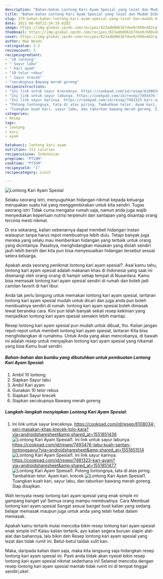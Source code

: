 ```yaml
---
description: "Bahan-bahan Lontong Kari Ayam Spesial yang lezat dan Mudah Dibuat"
title: "Bahan-bahan Lontong Kari Ayam Spesial yang lezat dan Mudah Dibuat"
slug: 379-bahan-bahan-lontong-kari-ayam-spesial-yang-lezat-dan-mudah-dibuat
date: 2021-06-08T22:34:19.020Z
image: https://img-global.cpcdn.com/recipes/823adb0061b7dee9/680x482cq70/lontong-kari-ayam-spesial-foto-resep-utama.jpg
thumbnail: https://img-global.cpcdn.com/recipes/823adb0061b7dee9/680x482cq70/lontong-kari-ayam-spesial-foto-resep-utama.jpg
cover: https://img-global.cpcdn.com/recipes/823adb0061b7dee9/680x482cq70/lontong-kari-ayam-spesial-foto-resep-utama.jpg
author: Mae Woods
ratingvalue: 3.2
reviewcount: 3
recipeingredient:
- "10 lontong"
- " Sayur labu"
- " Kari ayam"
- "10 telor rebus"
- " Sayur krecek"
- "secukupnya Bawang merah goreng"
recipeinstructions:
- "Ini link untuk sayur kreceknya. https://cookpad.com/id/resep/6108034-seri-masakan-khas-krecek-tolo-kara?via=androidsharesheet&amp;shared_at=1551851436"
- "Ini link untuk sayur labunya. https://cookpad.com/id/resep/7493476-labu-kuah-santan-lontongsayur?via=androidsharesheet&amp;shared_at=1551851514"
- "Ini link sayur karinya. https://cookpad.com/id/resep/7481323-kari-ayam?via=androidsharesheet&amp;shared_at=1551851477"
- "Potong lontongnya, tata di atas piring. Tambahkan telor. Ayam kari, krecek"
- "Tuangkan kuah kari, sayur labu, dan taburkan bawang merah goreng. Siap disajikan."
categories:
- Resep
tags:
- lontong
- kari
- ayam

katakunci: lontong kari ayam 
nutrition: 153 calories
recipecuisine: Indonesian
preptime: "PT19M"
cooktime: "PT35M"
recipeyield: "1"
recipecategory: Lunch

---
```



![Lontong Kari Ayam Spesial](https://img-global.cpcdn.com/recipes/823adb0061b7dee9/680x482cq70/lontong-kari-ayam-spesial-foto-resep-utama.jpg)

Selaku seorang istri, menyuguhkan hidangan nikmat kepada keluarga merupakan suatu hal yang menggembirakan untuk kita sendiri. Tugas seorang istri Tidak cuma mengatur rumah saja, namun anda juga wajib menyediakan keperluan nutrisi terpenuhi dan santapan yang disantap orang tercinta mesti nikmat.

Di era  sekarang, kalian sebenarnya dapat membeli hidangan instan walaupun tanpa harus repot membuatnya lebih dulu. Tetapi banyak juga mereka yang selalu mau memberikan hidangan yang terbaik untuk orang yang dicintainya. Pasalnya, menghidangkan masakan yang diolah sendiri jauh lebih bersih dan kita pun bisa menyesuaikan hidangan tersebut sesuai selera keluarga. 



Apakah anda seorang penikmat lontong kari ayam spesial?. Asal kamu tahu, lontong kari ayam spesial adalah makanan khas di Indonesia yang saat ini disenangi oleh orang-orang di hampir setiap tempat di Nusantara. Kamu bisa memasak lontong kari ayam spesial sendiri di rumah dan boleh jadi camilan favorit di hari libur.

Anda tak perlu bingung untuk memakan lontong kari ayam spesial, lantaran lontong kari ayam spesial mudah untuk dicari dan juga anda pun boleh membuatnya sendiri di rumah. lontong kari ayam spesial boleh dimasak lewat beraneka cara. Kini pun telah banyak sekali resep kekinian yang menjadikan lontong kari ayam spesial semakin lebih mantap.

Resep lontong kari ayam spesial pun mudah untuk dibuat, lho. Kalian jangan repot-repot untuk membeli lontong kari ayam spesial, lantaran Kita bisa menghidangkan di rumahmu. Untuk Anda yang akan mencobanya, di bawah ini adalah resep untuk menyajikan lontong kari ayam spesial yang nikamat yang bisa Kamu buat sendiri.

<!--inarticleads1-->

##### Bahan-bahan dan bumbu yang dibutuhkan untuk pembuatan Lontong Kari Ayam Spesial:

1. Ambil 10 lontong
1. Siapkan  Sayur labu
1. Ambil  Kari ayam
1. Gunakan 10 telor rebus
1. Siapkan  Sayur krecek
1. Siapkan secukupnya Bawang merah goreng




<!--inarticleads2-->

##### Langkah-langkah menyiapkan Lontong Kari Ayam Spesial:

1. Ini link untuk sayur kreceknya. https://cookpad.com/id/resep/6108034-seri-masakan-khas-krecek-tolo-kara?via=androidsharesheet&amp;shared_at=1551851436
<img src="https://img-global.cpcdn.com/steps/476b813df077acce/160x128cq70/lontong-kari-ayam-spesial-langkah-memasak-1-foto.jpg" alt="Lontong Kari Ayam Spesial">1. Ini link untuk sayur labunya. https://cookpad.com/id/resep/7493476-labu-kuah-santan-lontongsayur?via=androidsharesheet&amp;shared_at=1551851514
<img src="https://img-global.cpcdn.com/steps/dab0bad1cb1be920/160x128cq70/lontong-kari-ayam-spesial-langkah-memasak-2-foto.jpg" alt="Lontong Kari Ayam Spesial">1. Ini link sayur karinya. https://cookpad.com/id/resep/7481323-kari-ayam?via=androidsharesheet&amp;shared_at=1551851477
<img src="https://img-global.cpcdn.com/steps/a0edca1a8ad0ea89/160x128cq70/lontong-kari-ayam-spesial-langkah-memasak-3-foto.jpg" alt="Lontong Kari Ayam Spesial">1. Potong lontongnya, tata di atas piring. Tambahkan telor. Ayam kari, krecek
<img src="https://img-global.cpcdn.com/steps/18bb210df3bb5fed/160x128cq70/lontong-kari-ayam-spesial-langkah-memasak-4-foto.jpg" alt="Lontong Kari Ayam Spesial">1. Tuangkan kuah kari, sayur labu, dan taburkan bawang merah goreng. Siap disajikan.




Wah ternyata resep lontong kari ayam spesial yang enak simple ini gampang banget ya! Semua orang mampu membuatnya. Cara Membuat lontong kari ayam spesial Sangat sesuai banget buat kalian yang sedang belajar memasak maupun juga untuk anda yang telah hebat dalam memasak.

Apakah kamu tertarik mulai mencoba bikin resep lontong kari ayam spesial enak simple ini? Kalau kalian tertarik, ayo kalian segera buruan siapin alat-alat dan bahannya, lalu bikin deh Resep lontong kari ayam spesial yang lezat dan tidak rumit ini. Betul-betul taidak sulit kan. 

Maka, daripada kalian diam saja, maka kita langsung saja hidangkan resep lontong kari ayam spesial ini. Pasti anda tiidak akan nyesel bikin resep lontong kari ayam spesial nikmat sederhana ini! Selamat mencoba dengan resep lontong kari ayam spesial mantab tidak rumit ini di tempat tinggal sendiri,oke!.


